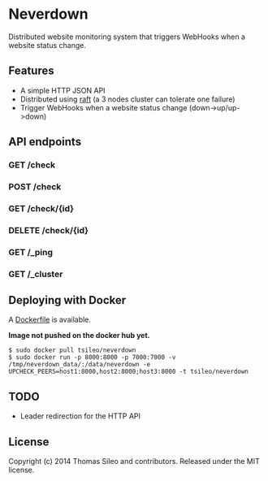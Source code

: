 # Neverdown

Distributed website monitoring system that triggers WebHooks when a website status change.

## Features

- A simple HTTP JSON API
- Distributed using [raft](https://github.com/hashicorp/raft) (a 3 nodes cluster can tolerate one failure)
- Trigger WebHooks when a website status change (down->up/up->down)

## API endpoints

### GET /check

### POST /check

### GET /check/{id}

### DELETE /check/{id}

### GET /_ping

### GET /_cluster

## Deploying with Docker

A [Dockerfile](.docker/Dockerfile) is available.

**Image not pushed on the docker hub yet.**

```console
$ sudo docker pull tsileo/neverdown
$ sudo docker run -p 8000:8000 -p 7000:7000 -v /tmp/neverdown_data/:/data/neverdown -e UPCHECK_PEERS=host1:8000,host2:8000;host3:8000 -t tsileo/neverdown
```

## TODO

- Leader redirection for the HTTP API

## License

Copyright (c) 2014 Thomas Sileo and contributors. Released under the MIT license.
